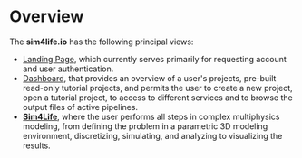 # Overview

The **sim4life.io** has the following principal views:
* [Landing Page](/docs/overview/landing_page.md), which currently serves primarily for requesting account and user authentication.
* [Dashboard](/docs/overview/dashboard/dashboard.md), that provides an overview of a user's projects, pre-built read-only tutorial projects, and permits the user to create a new project, open a tutorial project, to access to different services and to browse the output files of active pipelines.
* [**Sim4Life**](/docs/overview/sim4life.md), where the user performs all steps in complex multiphysics modeling, from defining the problem in a parametric 3D modeling environment, discretizing, simulating, and analyzing to visualizing the results.
